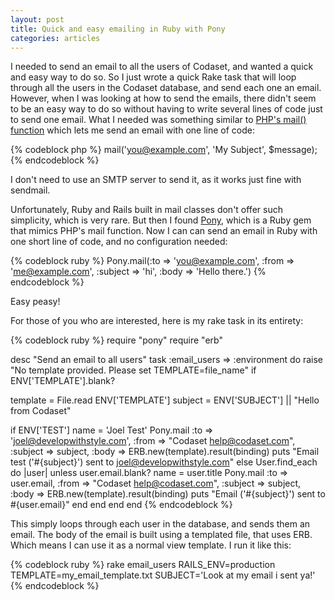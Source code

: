 ```yaml
--- 
layout: post
title: Quick and easy emailing in Ruby with Pony
categories: articles
---
```

<p>I needed to send an email to all the users of Codaset, and wanted a quick and easy way to do so. So I just wrote a quick Rake task that will loop through all the users in the Codaset database, and send each one an email. However, when I was looking at how to send the emails, there didn't seem to be an easy way to do so without having to write several lines of code just to send one email. What I needed was something similar to <a href="http://www.php.net/manual/en/function.mail.php">PHP's mail() function</a> which lets me send an email with one line of code:</p>

{% codeblock php %}
mail('you@example.com', 'My Subject', $message);
{% endcodeblock %}

<p>I don't need to use an SMTP server to send it, as it works just fine with sendmail.</p>

<p>Unfortunately, Ruby and Rails built in mail classes don't offer such simplicity, which is very rare. But then I found <a href="http://github.com/benprew/pony">Pony</a>, which is a Ruby gem that mimics PHP's mail function. Now I can can send an email in Ruby with one short line of code, and no configuration needed:</p>

{% codeblock ruby %}
Pony.mail(:to => 'you@example.com', :from => 'me@example.com', :subject => 'hi', :body => 'Hello there.')
{% endcodeblock %}

<p>Easy peasy!</p>

<p>For those of you who are interested, here is my rake task in its entirety:</p>

{% codeblock ruby %}
require "pony"
require "erb"

desc "Send an email to all users"
task :email_users => :environment do
  raise "No template provided. Please set TEMPLATE=file_name" if ENV['TEMPLATE'].blank?

  template  = File.read ENV['TEMPLATE']
  subject   = ENV['SUBJECT'] || "Hello from Codaset"
  
  if ENV['TEST']
    name = 'Joel Test'
    Pony.mail :to => 'joel@developwithstyle.com', :from => "Codaset <help@codaset.com>", :subject => subject, :body => ERB.new(template).result(binding)
    puts "Email test ('#{subject}') sent to joel@developwithstyle.com"
  else
    User.find_each do |user|
      unless user.email.blank?
        name = user.title
        Pony.mail :to => user.email, :from => "Codaset <help@codaset.com>", :subject => subject, :body => ERB.new(template).result(binding)
        puts "Email ('#{subject}') sent to #{user.email}"
      end
    end
  end
end
{% endcodeblock %}

<p>This simply loops through each user in the database, and sends them an email. The body of the email is built using a templated file, that uses ERB. Which means I can use it as a normal view template. I run it like this:</p>

{% codeblock ruby %}
rake email_users RAILS_ENV=production TEMPLATE=my_email_template.txt SUBJECT='Look at my email i sent ya!'
{% endcodeblock %}